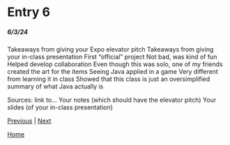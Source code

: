 # Entry 6
##### 6/3/24

Takeaways from giving your Expo elevator pitch
Takeaways from giving your in-class presentation
First “official” project
Not bad, was kind of fun
Helped develop collaboration
Even though this was solo, one of my friends created the art for the items
Seeing Java applied in a game
Very different from learning it in class
Showed that this class is just an oversimplified summary of what Java actually is

Sources: link to…
Your notes (which should have the elevator pitch)
Your slides (of your in-class presentation)


[Previous](entry05.md) | [Next](entry07.md)

[Home](../README.md)
